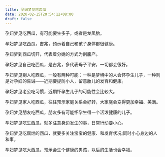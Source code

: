 ```yaml
---
title: 孕妇梦见吃西瓜
date: 2020-02-15T20:54:12+08:00
draft: false
---
```


孕妇梦见吃西瓜，有可能要生多子，或者是龙凤胎。<br>

孕妇梦见吃西瓜，吉兆，预示着自己和孩子身体都很健康。<br>

孕妇梦到西瓜切开，代表着分娩的方式为剖腹产。<br>

孕妇梦见自己吃西瓜，是吉兆，多代表母子平安，一切都会很好。<br>

孕妇梦见别人吃西瓜，一般有两种可能：一种是梦境中的人会怀孕生儿子，一种则是对孕妇的告诫——近期要提防小人，留意胎儿的发育和健康。<br>

孕妇梦见老公吃习惯，近期怀孕生儿子的可能性会比较大。<br>

孕妇梦见家人吃西瓜，往往预示家庭关系会好转，大家庭会变得更加幸福、美满。<br>

孕妇梦见朋友吃西瓜，朋友多有可能怀孕生得一个活泼健康的儿子。<br>

孕妇梦见吃生西瓜，就多注意身边发生的事，日常行动要小心。<br>

孕妇梦见吃腐烂的西瓜，就要多关注宝宝的健康、和发育状况;同时小心身边的人和事。<br>

孕妇梦见吃大西瓜，预示会生个健康的男孩，以后的生活也会幸福。<br>
